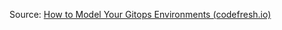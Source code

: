 Source: [How to Model Your Gitops Environments (codefresh.io)](https://codefresh.io/blog/how-to-model-your-gitops-environments-and-promote-releases-between-them/)


